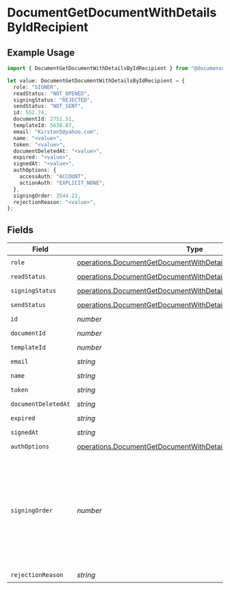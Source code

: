 # DocumentGetDocumentWithDetailsByIdRecipient

## Example Usage

```typescript
import { DocumentGetDocumentWithDetailsByIdRecipient } from "@documenso/sdk-typescript/models/operations";

let value: DocumentGetDocumentWithDetailsByIdRecipient = {
  role: "SIGNER",
  readStatus: "NOT_OPENED",
  signingStatus: "REJECTED",
  sendStatus: "NOT_SENT",
  id: 552.74,
  documentId: 2751.51,
  templateId: 5638.87,
  email: "Kirsten5@yahoo.com",
  name: "<value>",
  token: "<value>",
  documentDeletedAt: "<value>",
  expired: "<value>",
  signedAt: "<value>",
  authOptions: {
    accessAuth: "ACCOUNT",
    actionAuth: "EXPLICIT_NONE",
  },
  signingOrder: 3544.22,
  rejectionReason: "<value>",
};
```

## Fields

| Field                                                                                                                                                  | Type                                                                                                                                                   | Required                                                                                                                                               | Description                                                                                                                                            |
| ------------------------------------------------------------------------------------------------------------------------------------------------------ | ------------------------------------------------------------------------------------------------------------------------------------------------------ | ------------------------------------------------------------------------------------------------------------------------------------------------------ | ------------------------------------------------------------------------------------------------------------------------------------------------------ |
| `role`                                                                                                                                                 | [operations.DocumentGetDocumentWithDetailsByIdRole](../../models/operations/documentgetdocumentwithdetailsbyidrole.md)                                 | :heavy_check_mark:                                                                                                                                     | N/A                                                                                                                                                    |
| `readStatus`                                                                                                                                           | [operations.DocumentGetDocumentWithDetailsByIdReadStatus](../../models/operations/documentgetdocumentwithdetailsbyidreadstatus.md)                     | :heavy_check_mark:                                                                                                                                     | N/A                                                                                                                                                    |
| `signingStatus`                                                                                                                                        | [operations.DocumentGetDocumentWithDetailsByIdSigningStatus](../../models/operations/documentgetdocumentwithdetailsbyidsigningstatus.md)               | :heavy_check_mark:                                                                                                                                     | N/A                                                                                                                                                    |
| `sendStatus`                                                                                                                                           | [operations.DocumentGetDocumentWithDetailsByIdSendStatus](../../models/operations/documentgetdocumentwithdetailsbyidsendstatus.md)                     | :heavy_check_mark:                                                                                                                                     | N/A                                                                                                                                                    |
| `id`                                                                                                                                                   | *number*                                                                                                                                               | :heavy_check_mark:                                                                                                                                     | N/A                                                                                                                                                    |
| `documentId`                                                                                                                                           | *number*                                                                                                                                               | :heavy_check_mark:                                                                                                                                     | N/A                                                                                                                                                    |
| `templateId`                                                                                                                                           | *number*                                                                                                                                               | :heavy_check_mark:                                                                                                                                     | N/A                                                                                                                                                    |
| `email`                                                                                                                                                | *string*                                                                                                                                               | :heavy_check_mark:                                                                                                                                     | N/A                                                                                                                                                    |
| `name`                                                                                                                                                 | *string*                                                                                                                                               | :heavy_check_mark:                                                                                                                                     | N/A                                                                                                                                                    |
| `token`                                                                                                                                                | *string*                                                                                                                                               | :heavy_check_mark:                                                                                                                                     | N/A                                                                                                                                                    |
| `documentDeletedAt`                                                                                                                                    | *string*                                                                                                                                               | :heavy_check_mark:                                                                                                                                     | N/A                                                                                                                                                    |
| `expired`                                                                                                                                              | *string*                                                                                                                                               | :heavy_check_mark:                                                                                                                                     | N/A                                                                                                                                                    |
| `signedAt`                                                                                                                                             | *string*                                                                                                                                               | :heavy_check_mark:                                                                                                                                     | N/A                                                                                                                                                    |
| `authOptions`                                                                                                                                          | [operations.DocumentGetDocumentWithDetailsByIdRecipientAuthOptions](../../models/operations/documentgetdocumentwithdetailsbyidrecipientauthoptions.md) | :heavy_check_mark:                                                                                                                                     | N/A                                                                                                                                                    |
| `signingOrder`                                                                                                                                         | *number*                                                                                                                                               | :heavy_check_mark:                                                                                                                                     | The order in which the recipient should sign the document. Only works if the document is set to sequential signing.                                    |
| `rejectionReason`                                                                                                                                      | *string*                                                                                                                                               | :heavy_check_mark:                                                                                                                                     | N/A                                                                                                                                                    |